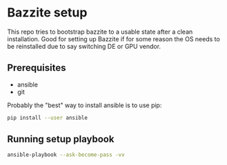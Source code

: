 # Bazzite setup

This repo tries to bootstrap bazzite to a usable state after a clean installation. Good for setting up Bazzite if for some reason the OS needs to be reinstalled due to say switching DE or GPU vendor.

## Prerequisites

- ansible
- git

Probably the "best" way to install ansible is to use pip:

```bash
pip install --user ansible
```

## Running setup playbook

```bash
ansible-playbook --ask-become-pass -vv
```
